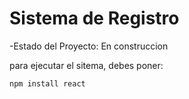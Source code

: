 <h1>Sistema de Registro</h1>

-Estado del Proyecto: En construccion

para ejecutar el sitema, debes poner:

```npm install react```
